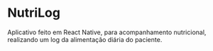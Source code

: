 # NutriLog
Aplicativo feito em React Native, para acompanhamento nutricional, realizando um log da alimentação diária do paciente.
